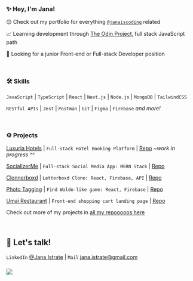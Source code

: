 ### ✨ Hey, I'm Jana!

😊 Check out my portfolio for everything [`@janaiscoding`](https://jana-istrate.vercel.app/) related 
 
📈 Learning development through [The Odin Project](theodinproject.com), full stack JavaScript path

👀 Looking for a junior Front-end or Full-stack Developer position

</br>

### 🛠 Skills

`JavaScript` | `TypeScript` | `React` | `Next.js` | `Node.js`  | `MongoDB` | `TailwindCSS` 

`RESTful APIs` | `Jest` | `Postman` | `Git` | `Figma` | `Firebase` *and more!*

</br>

### ⚙️ Projects
[Luxuria Hotels](https://github.com/janaiscoding/luxuria-hotel) | `Full-stack Hotel Booking Platform` | [Repo](https://github.com/janaiscoding/luxuria-hotel) *~work in progress ^^*
 
[SocializerMe](https://socializerme.vercel.app/) | `Full-stack Social Media App: MERN Stack` | [Repo](https://github.com/janaiscoding/socializer)
 
[Clonnerboxd](https://clonnerboxd.web.app/) | `Letterboxd Clone: React, Firebase, API` | [Repo](https://github.com/janaiscoding/letterboxd-clone) 
 
[Photo Tagging](https://a-photo-tagging-app.web.app/) | `Find Waldo-like game: React, Firebase` | [Repo](https://github.com/janaiscoding/photo-tagging-app)
 
[Umaī Restaurant](https://umai-restaurant.web.app/) | `Front-end shopping cart landing page` | [Repo](https://github.com/janaiscoding/shopping-cart) 

Check out more of my projects in [all my repooooos here](https://github.com/janaiscoding?tab=repositories)

</br>

## 🔗 Let's talk!
`LinkedIn` [@Jana Istrate](https://www.linkedin.com/in/jana-istrate/) | `Mail` [jana.istrate@gmail.com](mailto:jana.istrate@gmail.com)


### 
![](https://komarev.com/ghpvc/?username=janaiscoding&style=for-the-badge)
